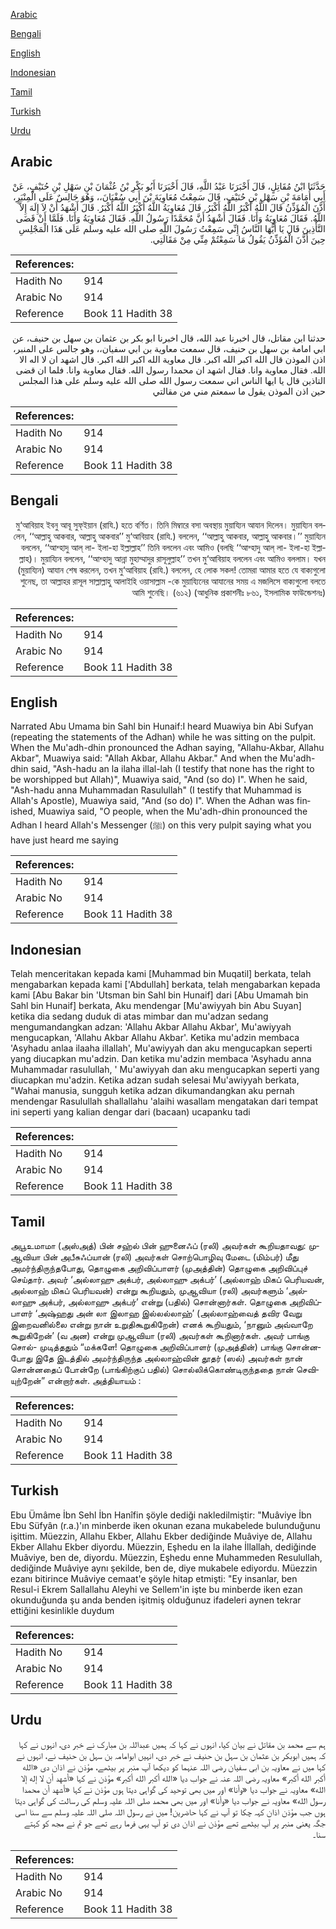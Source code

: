 [Arabic](#arabic)

[Bengali](#bengali)

[English](#english)

[Indonesian](#indonesian)

[Tamil](#tamil)

[Turkish](#turkish)

[Urdu](#urdu)

## Arabic


<div dir="rtl" lang="ar" style={{fontSize:'larger',backgroundColor:'#f8f9fa',padding:20}}>
حَدَّثَنَا ابْنُ مُقَاتِلٍ، قَالَ أَخْبَرَنَا عَبْدُ اللَّهِ، قَالَ أَخْبَرَنَا أَبُو بَكْرِ بْنُ عُثْمَانَ بْنِ سَهْلِ بْنِ حُنَيْفٍ، عَنْ أَبِي أُمَامَةَ بْنِ سَهْلِ بْنِ حُنَيْفٍ، قَالَ سَمِعْتُ مُعَاوِيَةَ بْنَ أَبِي سُفْيَانَ،، وَهُوَ جَالِسٌ عَلَى الْمِنْبَرِ، أَذَّنَ الْمُؤَذِّنُ قَالَ اللَّهُ أَكْبَرُ اللَّهُ أَكْبَرُ‏.‏ قَالَ مُعَاوِيَةُ اللَّهُ أَكْبَرُ اللَّهُ أَكْبَرُ‏.‏ قَالَ أَشْهَدُ أَنْ لاَ إِلَهَ إِلاَّ اللَّهُ‏.‏ فَقَالَ مُعَاوِيَةُ وَأَنَا‏.‏ فَقَالَ أَشْهَدُ أَنَّ مُحَمَّدًا رَسُولُ اللَّهِ‏.‏ فَقَالَ مُعَاوِيَةُ وَأَنَا‏.‏ فَلَمَّا أَنْ قَضَى التَّأْذِينَ قَالَ يَا أَيُّهَا النَّاسُ إِنِّي سَمِعْتُ رَسُولَ اللَّهِ صلى الله عليه وسلم عَلَى هَذَا الْمَجْلِسِ حِينَ أَذَّنَ الْمُؤَذِّنُ يَقُولُ مَا سَمِعْتُمْ مِنِّي مِنْ مَقَالَتِي‏.‏
</div>
<div style={{backgroundColor:'#f8f9fa',padding:20, marginBottom: 10}}><table> <thead> <tr> <th>References:</th> <th></th> </tr> </thead> <tbody><tr><td>Hadith No</td><td>914</td></tr><tr><td>Arabic No</td><td>914</td></tr><tr><td>Reference</td><td>Book 11 Hadith 38</td></tr></tbody></table></div>


<div dir="rtl" lang="ar" style={{fontSize:'larger',backgroundColor:'#f8f9fa',padding:20}}>
حدثنا ابن مقاتل، قال اخبرنا عبد الله، قال اخبرنا ابو بكر بن عثمان بن سهل بن حنيف، عن ابي امامة بن سهل بن حنيف، قال سمعت معاوية بن ابي سفيان،، وهو جالس على المنبر، اذن الموذن قال الله اكبر الله اكبر. قال معاوية الله اكبر الله اكبر. قال اشهد ان لا اله الا الله. فقال معاوية وانا. فقال اشهد ان محمدا رسول الله. فقال معاوية وانا. فلما ان قضى التاذين قال يا ايها الناس اني سمعت رسول الله صلى الله عليه وسلم على هذا المجلس حين اذن الموذن يقول ما سمعتم مني من مقالتي
</div>
<div style={{backgroundColor:'#f8f9fa',padding:20, marginBottom: 10}}><table> <thead> <tr> <th>References:</th> <th></th> </tr> </thead> <tbody><tr><td>Hadith No</td><td>914</td></tr><tr><td>Arabic No</td><td>914</td></tr><tr><td>Reference</td><td>Book 11 Hadith 38</td></tr></tbody></table></div>

## Bengali


<div dir="rtl" lang="bn" style={{fontSize:'larger',backgroundColor:'#f8f9fa',padding:20}}>
মু‘আবিয়াহ ইবনু আবূ সুফ্ইয়ান (রাযি.) হতে বর্ণিত। তিনি মিম্বারে বসা অবস্থায় মুয়ায্যিন আযান দিলেন। মুয়ায্যিন বললেন, ‘‘আল্লাহু আকবার, আল্লাহু আকবার’’ মু‘আবিয়াহ (রাযি.) বললেন, ‘‘আল্লাহু আকবার, আল্লাহু আকবার।’’ মুয়ায্যিন বললেন, ‘‘আশ্হাদু আল্ লা- ইলা-হা ইল্লাল্লাহ’’ তিনি বললেন এবং আমিও (বলছি ‘‘আশ্হাদু আল্ লা- ইলা-হা ইল্লাল্লাহ)। মুয়ায্যিন বললেন, ‘‘আশ্হাদু আন্না মুহাম্মাদুর রাসূলুল্লাহ’’ তখন মু‘আবিয়াহ বললেন এবং আমিও বললাম। যখন (মুয়ায্যিন) আযান শেষ করলেন, তখন মু‘আবিয়াহ (রাযি.) বললেন, হে লোক সকল! তোমরা আমার হতে যে বাক্যগুলো শুনেছ, তা আল্লাহর রাসূল সাল্লাল্লাহু আলাইহি ওয়াসাল্লাম -কে মুয়ায্যিনের আযানের সময় এ মজলিসে বাক্যগুলো বলতে আমি শুনেছি। (৬১২) (আধুনিক প্রকাশনীঃ ৮৬১, ইসলামিক ফাউন্ডেশনঃ)
</div>
<div style={{backgroundColor:'#f8f9fa',padding:20, marginBottom: 10}}><table> <thead> <tr> <th>References:</th> <th></th> </tr> </thead> <tbody><tr><td>Hadith No</td><td>914</td></tr><tr><td>Arabic No</td><td>914</td></tr><tr><td>Reference</td><td>Book 11 Hadith 38</td></tr></tbody></table></div>

## English


<div dir="ltr" lang="en" style={{fontSize:'larger',backgroundColor:'#f8f9fa',padding:20}}>
Narrated Abu Umama bin Sahl bin Hunaif:I heard Muawiya bin Abi Sufyan (repeating the statements of the Adhan) while he was sitting on the pulpit. When the Mu'adh-dhin pronounced the Adhan saying, "Allahu-Akbar, Allahu Akbar", Muawiya said: "Allah Akbar, Allahu Akbar." And when the Mu'adh-dhin said, "Ash-hadu an la ilaha illal-lah (I testify that none has the right to be worshipped but Allah)", Muawiya said, "And (so do) I". When he said, "Ash-hadu anna Muhammadan Rasulullah" (I testify that Muhammad is Allah's Apostle), Muawiya said, "And (so do) I". When the Adhan was finished, Muawiya said, "O people, when the Mu'adh-dhin pronounced the Adhan I heard Allah's Messenger (ﷺ) on this very pulpit saying what you have just heard me saying
</div>
<div style={{backgroundColor:'#f8f9fa',padding:20, marginBottom: 10}}><table> <thead> <tr> <th>References:</th> <th></th> </tr> </thead> <tbody><tr><td>Hadith No</td><td>914</td></tr><tr><td>Arabic No</td><td>914</td></tr><tr><td>Reference</td><td>Book 11 Hadith 38</td></tr></tbody></table></div>

## Indonesian


<div dir="ltr" lang="id" style={{fontSize:'larger',backgroundColor:'#f8f9fa',padding:20}}>
Telah menceritakan kepada kami [Muhammad bin Muqatil] berkata, telah mengabarkan kepada kami ['Abdullah] berkata, telah mengabarkan kepada kami [Abu Bakar bin 'Utsman bin Sahl bin Hunaif] dari [Abu Umamah bin Sahl bin Hunaif] berkata, Aku mendengar [Mu'awiyyah bin Abu Suyan] ketika dia sedang duduk di atas mimbar dan mu'adzan sedang mengumandangkan adzan: 'Allahu Akbar Allahu Akbar', Mu'awiyyah mengucapkan, 'Allahu Akbar Allahu Akbar'. Ketika mu'adzin membaca 'Asyhadu anlaa ilaaha illallah', Mu'awiyyah dan aku mengucapkan seperti yang diucapkan mu'adzin. Dan ketika mu'adzin membaca 'Asyhadu anna Muhammadar rasulullah, ' Mu'awiyyah dan aku mengucapkan seperti yang diucapkan mu'adzin. Ketika adzan sudah selesai Mu'awiyyah berkata, "Wahai manusia, sungguh ketika adzan dikumandangkan aku pernah mendengar Rasulullah shallallahu 'alaihi wasallam mengatakan dari tempat ini seperti yang kalian dengar dari (bacaan) ucapanku tadi
</div>
<div style={{backgroundColor:'#f8f9fa',padding:20, marginBottom: 10}}><table> <thead> <tr> <th>References:</th> <th></th> </tr> </thead> <tbody><tr><td>Hadith No</td><td>914</td></tr><tr><td>Arabic No</td><td>914</td></tr><tr><td>Reference</td><td>Book 11 Hadith 38</td></tr></tbody></table></div>

## Tamil


<div dir="ltr" lang="ta" style={{fontSize:'larger',backgroundColor:'#f8f9fa',padding:20}}>
அபூஉமாமா (அஸ்அத்) பின் சஹ்ல் பின் ஹுனைஃப் (ரலி) அவர்கள் கூறியதாவது: முஆவியா பின் அபீசுஃப்யான் (ரலி) அவர்கள் சொற்பொழிவு மேடை (மிம்பர்) மீது அமர்ந்திருந்தபோது, தொழுகை அறிவிப்பாளர் (முஅத்தின்) தொழுகை அறிவிப்புச் செய்தார். அவர் ‘அல்லாஹு அக்பர், அல்லாஹு அக்பர்’ (அல்லாஹ் மிகப் பெரியவன், அல்லாஹ் மிகப் பெரியவன்) என்று கூறியதும், முஆவியா (ரலி) அவர்களும் ‘அல்லாஹு அக்பர், அல்லாஹு அக்பர்’ என்று (பதில்) சொன்னார்கள். தொழுகை அறிவிப்பாளர் ‘அஷ்ஹது அன் லா இலாஹ இல்லல்லாஹ்’ (அல்லாஹ்வைத் தவிர வேறு இறைவனில்லை என்று நான் உறுதிகூறுகிறேன்) எனக் கூறியதும், ‘நானும் அவ்வாறே கூறுகிறேன்’ (வ அன) என்று முஆவியா (ரலி) அவர்கள் கூறினார்கள். அவர் பாங்கு சொல்- முடித்ததும் “மக்களே! தொழுகை அறிவிப்பாளர் (முஅத்தின்) பாங்கு சொன்னபோது இதே இடத்தில் அமர்ந்திருந்த அல்லாஹ்வின் தூதர் (ஸல்) அவர்கள் நான் சொன்னதைப் போன்றே (பாங்கிற்குப் பதில்) சொல்லிக்கொண்டிருந்ததை நான் செவியுற்றேன்” என்றார்கள். அத்தியாயம் :
</div>
<div style={{backgroundColor:'#f8f9fa',padding:20, marginBottom: 10}}><table> <thead> <tr> <th>References:</th> <th></th> </tr> </thead> <tbody><tr><td>Hadith No</td><td>914</td></tr><tr><td>Arabic No</td><td>914</td></tr><tr><td>Reference</td><td>Book 11 Hadith 38</td></tr></tbody></table></div>

## Turkish


<div dir="ltr" lang="tr" style={{fontSize:'larger',backgroundColor:'#f8f9fa',padding:20}}>
Ebu Ümâme İbn Sehl İbn Hanîfin şöyle dediği nakledilmiştir: "Muâviye İbn Ebu Süfyân (r.a.)'ın minberde iken okunan ezana mukabelede bulunduğunu işittim. Müezzin, Allahu Ekber, Allahu Ekber dediğinde Muâviye de, Allahu Ekber Allahu Ekber diyordu. Müezzin, Eşhedu en la ilahe İllallah, dediğinde Muâviye, ben de, diyordu. Müezzin, Eşhedu enne Muhammeden Resulullah, dediğinde Muâviye aynı şekilde, ben de, diye mukabele ediyordu. Müezzin ezanı bitirince Muâviye cemaat'e şöyle hitap etmişti: "Ey insanlar, ben Resul-i Ekrem Sallallahu Aleyhi ve Sellem'in işte bu minberde iken ezan okunduğunda şu anda benden işitmiş olduğunuz ifadeleri aynen tekrar ettiğini kesinlikle duydum
</div>
<div style={{backgroundColor:'#f8f9fa',padding:20, marginBottom: 10}}><table> <thead> <tr> <th>References:</th> <th></th> </tr> </thead> <tbody><tr><td>Hadith No</td><td>914</td></tr><tr><td>Arabic No</td><td>914</td></tr><tr><td>Reference</td><td>Book 11 Hadith 38</td></tr></tbody></table></div>

## Urdu


<div dir="rtl" lang="ur" style={{fontSize:'larger',backgroundColor:'#f8f9fa',padding:20}}>
ہم سے محمد بن مقاتل نے بیان کیا، انہوں نے کہا کہ ہمیں عبداللہ بن مبارک نے خبر دی، انہوں نے کہا کہ ہمیں ابوبکر بن عثمان بن سہل بن حنیف نے خبر دی، انہیں ابوامامہ بن سہل بن حنیف نے، انہوں نے کہا میں نے معاویہ بن ابی سفیان رضی اللہ عنہما کو دیکھا آپ منبر پر بیٹھے، مؤذن نے اذان دی «الله أكبر الله أكبر‏» معاویہ رضی اللہ عنہ نے جواب دیا «الله أكبر الله أكبر‏» مؤذن نے کہا «أشهد أن لا إله إلا الله‏» معاویہ نے جواب دیا «وأنا‏» اور میں بھی توحید کی گواہی دیتا ہوں مؤذن نے کہا «أشهد أن محمدا رسول الله‏» معاویہ نے جواب دیا «وأنا‏» اور میں بھی محمد صلی اللہ علیہ وسلم کی رسالت کی گواہی دیتا ہوں جب مؤذن اذان کہہ چکا تو آپ نے کہا حاضرین! میں نے رسول اللہ صلی اللہ علیہ وسلم سے سنا اسی جگہ یعنی منبر پر آپ بیٹھے تھے مؤذن نے اذان دی تو آپ یہی فرما رہے تھے جو تم نے مجھ کو کہتے سنا۔
</div>
<div style={{backgroundColor:'#f8f9fa',padding:20, marginBottom: 10}}><table> <thead> <tr> <th>References:</th> <th></th> </tr> </thead> <tbody><tr><td>Hadith No</td><td>914</td></tr><tr><td>Arabic No</td><td>914</td></tr><tr><td>Reference</td><td>Book 11 Hadith 38</td></tr></tbody></table></div>